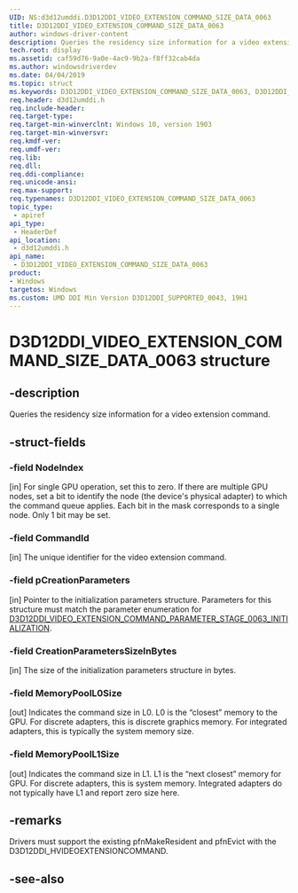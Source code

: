 ```yaml
---
UID: NS:d3d12umddi.D3D12DDI_VIDEO_EXTENSION_COMMAND_SIZE_DATA_0063
title: D3D12DDI_VIDEO_EXTENSION_COMMAND_SIZE_DATA_0063
author: windows-driver-content
description: Queries the residency size information for a video extension command.
tech.root: display
ms.assetid: caf59d76-9a0e-4ac9-9b2a-f8ff32cab4da
ms.author: windowsdriverdev
ms.date: 04/04/2019
ms.topic: struct
ms.keywords: D3D12DDI_VIDEO_EXTENSION_COMMAND_SIZE_DATA_0063, D3D12DDI_VIDEO_EXTENSION_COMMAND_SIZE_DATA_0063, 
req.header: d3d12umddi.h
req.include-header:
req.target-type:
req.target-min-winverclnt: Windows 10, version 1903
req.target-min-winversvr:
req.kmdf-ver:
req.umdf-ver:
req.lib:
req.dll:
req.ddi-compliance:
req.unicode-ansi:
req.max-support:
req.typenames: D3D12DDI_VIDEO_EXTENSION_COMMAND_SIZE_DATA_0063
topic_type: 
 - apiref
api_type: 
 - HeaderDef
api_location: 
 - d3d12umddi.h
api_name: 
 - D3D12DDI_VIDEO_EXTENSION_COMMAND_SIZE_DATA_0063
product:
- Windows
targetos: Windows
ms.custom: UMD DDI Min Version D3D12DDI_SUPPORTED_0043, 19H1
---
```


# D3D12DDI_VIDEO_EXTENSION_COMMAND_SIZE_DATA_0063 structure

## -description

Queries the residency size information for a video extension command.

## -struct-fields

### -field NodeIndex

[in] For single GPU operation, set this to zero. If there are multiple GPU nodes, set a bit to identify the node (the device's physical adapter) to which the command queue applies. Each bit in the mask corresponds to a single node. Only 1 bit may be set.

### -field CommandId

[in] The unique identifier for the video extension command.

### -field pCreationParameters

[in] Pointer to the initialization parameters structure. Parameters for this structure must match the parameter enumeration for [D3D12DDI_VIDEO_EXTENSION_COMMAND_PARAMETER_STAGE_0063_INITIALIZATION](ne-d3d12umddi-d3d12ddi_video_extension_command_parameter_stage_0063.md).

### -field CreationParametersSizeInBytes

[in] The size of the initialization parameters structure in bytes.

### -field MemoryPoolL0Size

[out] Indicates the command size in L0. L0 is the “closest” memory to the GPU. For discrete adapters, this is discrete graphics memory. For integrated adapters, this is typically the system memory size.

### -field MemoryPoolL1Size
 
[out] Indicates the command size in L1. L1 is the “next closest” memory for GPU. For discrete adapters, this is system memory. Integrated adapters do not typically have L1 and report zero size here.

## -remarks

Drivers must support the existing pfnMakeResident and pfnEvict with the D3D12DDI_HVIDEOEXTENSIONCOMMAND.

## -see-also
